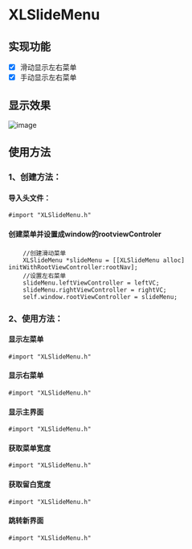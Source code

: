 # XLSlideMenu

## 实现功能

- [x] 滑动显示左右菜单
- [x] 手动显示左右菜单

## 显示效果

![image](https://github.com/mengxianliang/XLSlideMenu/blob/master/GIF/1.gif)

## 使用方法

### 1、创建方法：

#### 导入头文件：

```objc
#import "XLSlideMenu.h"
```

#### 创建菜单并设置成window的rootviewControler

```objc
    //创建滑动菜单
    XLSlideMenu *slideMenu = [[XLSlideMenu alloc] initWithRootViewController:rootNav];
    //设置左右菜单
    slideMenu.leftViewController = leftVC;
    slideMenu.rightViewController = rightVC;
    self.window.rootViewController = slideMenu;
```

### 2、使用方法：

#### 显示左菜单
```objc
#import "XLSlideMenu.h"
```
#### 显示右菜单
```objc
#import "XLSlideMenu.h"
```
#### 显示主界面
```objc
#import "XLSlideMenu.h"
```
#### 获取菜单宽度
```objc
#import "XLSlideMenu.h"
```
#### 获取留白宽度
```objc
#import "XLSlideMenu.h"
```
#### 跳转新界面
```objc
#import "XLSlideMenu.h"
```


